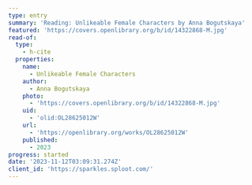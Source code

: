 ```yaml
---
type: entry
summary: 'Reading: Unlikeable Female Characters by Anna Bogutskaya'
featured: 'https://covers.openlibrary.org/b/id/14322868-M.jpg'
read-of:
  type:
    - h-cite
  properties:
    name:
      - Unlikeable Female Characters
    author:
      - Anna Bogutskaya
    photo:
      - 'https://covers.openlibrary.org/b/id/14322868-M.jpg'
    uid:
      - 'olid:OL28625012W'
    url:
      - 'https://openlibrary.org/works/OL28625012W'
    published:
      - 2023
progress: started
date: '2023-11-12T03:09:31.274Z'
client_id: 'https://sparkles.sploot.com/'
---
```


